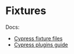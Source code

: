 # Fixtures

Docs:

* [Cypress fixture files](https://docs.cypress.io/guides/core-concepts/writing-and-organizing-tests.html#Plugin-files)
* [Cypress plugins guide](https://on.cypress.io/plugins-guide)
